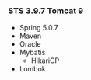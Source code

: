 ### STS 3.9.7 Tomcat 9
 * Spring 5.0.7
  * Maven
  * Oracle
  * Mybatis
    * HikariCP
  * Lombok
  
